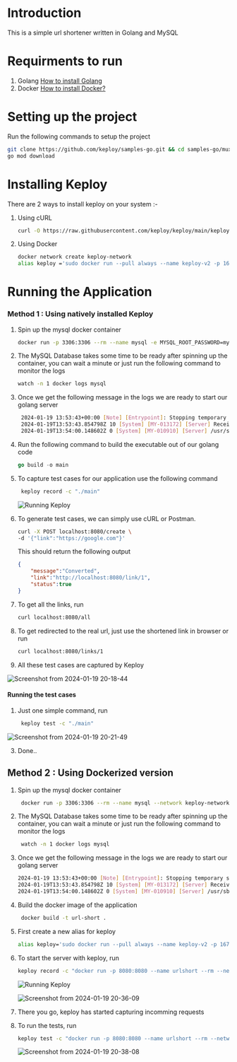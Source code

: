 # Introduction
This is a simple url shortener written in Golang and MySQL

# Requirments to run 
1. Golang [How to install Golang](https://go.dev/doc/install)
2. Docker [How to install Docker?](https://docs.docker.com/engine/install/)

# Setting up the project
Run the following commands to setup the project

``` bash
git clone https://github.com/keploy/samples-go.git && cd samples-go/mux-mysql
go mod download
```

# Installing Keploy 
There are 2 ways to install keploy on your system :-
1. Using cURL

    ```  bash
    curl -O https://raw.githubusercontent.com/keploy/keploy/main/keploy.sh && source keploy.sh 
    ```
    
2. Using Docker
   
    ``` bash
    docker network create keploy-network
    alias keploy ='sudo docker run --pull always --name keploy-v2 -p 16789:16789 --privileged --pid=host -it -v "$(pwd)":/files -v /sys/fs/cgroup:/sys/fs/cgroup -v /sys/kernel/debug:/sys/kernel/debug -v /sys/fs/bpf:/sys/fs/bpf -v /var/run/docker.sock:/var/run/docker.sock --rm ghcr.io/keploy/keploy'
    ```

# Running the Application
### Method 1 : Using natively installed Keploy
1. Spin up the mysql docker container
 
    ``` bash
    docker run -p 3306:3306 --rm --name mysql -e MYSQL_ROOT_PASSWORD=my-secret-pw -d mysql:latest
    ```
    
2. The MySQL Database takes some time to be ready after spinning up the container, you can wait a minute or just run the following command to monitor the logs

    ``` bash
    watch -n 1 docker logs mysql
    ```
    
3. Once we get the following message in the logs we are ready to start our golang server

   ``` bash
    2024-01-19 13:53:43+00:00 [Note] [Entrypoint]: Stopping temporary server
    2024-01-19T13:53:43.854798Z 10 [System] [MY-013172] [Server] Received SHUTDOWN from user root. Shutting down mysqld (Version: 8.2.0).
    2024-01-19T13:54:00.148602Z 0 [System] [MY-010910] [Server] /usr/sbin/mysqld: Shutdown complete (mysqld 8.2.0)  MySQL Community Server - GPL.
    ```
   
4. Run the following command to build the executable out of our golang code

    ``` go
    go build -o main
    ```
    
5. To capture test cases for our application use the following command

   ``` bash
    keploy record -c "./main"
    ```
   ![Running Keploy](https://github.com/heyyakash/samples-go/assets/85030597/05644fa2-64eb-4cd2-8c08-0c1d0690528f)

   
   
6. To generate test cases, we can simply use cURL or Postman.

    ``` bash
    curl -X POST localhost:8080/create \ 
    -d '{"link":"https://google.com"}'
    ```
    
    This should return the following output

    ``` json
    {
        "message":"Converted",
        "link":"http://localhost:8080/link/1",
        "status":true
    }
    
    ```
    
7. To get all the links, run 

    ``` bash
    curl localhost:8080/all
    ```
    
8. To get redirected to the real url, just use the shortened link in browser or run

    ``` bash
    curl localhost:8080/links/1
    ```
    
9. All these test cases are captured by Keploy
   
![Screenshot from 2024-01-19 20-18-44](https://github.com/heyyakash/samples-go/assets/85030597/5b43b17b-81ef-453f-b843-cb9a7619d157)

#### Running the test cases
1. Just one simple command, run

   ``` bash
    keploy test -c "./main"
   ```
   
![Screenshot from 2024-01-19 20-21-49](https://github.com/heyyakash/samples-go/assets/85030597/8167df44-14ec-4037-a768-5e19f8a81826)

3. Done..


## Method 2 : Using Dockerized version
1. Spin up the mysql docker container

   ``` bash
    docker run -p 3306:3306 --rm --name mysql --network keploy-network -e MYSQL_ROOT_PASSWORD=my-secret-pw -d mysql:latest
    ```
   
3. The MySQL Database takes some time to be ready after spinning up the container, you can wait a minute or just run the following command to monitor the logs

   ``` bash
    watch -n 1 docker logs mysql
    ```
   
5. Once we get the following message in the logs we are ready to start our golang server

    ``` bash
    2024-01-19 13:53:43+00:00 [Note] [Entrypoint]: Stopping temporary server
    2024-01-19T13:53:43.854798Z 10 [System] [MY-013172] [Server] Received SHUTDOWN from user root. Shutting down mysqld (Version: 8.2.0).
    2024-01-19T13:54:00.148602Z 0 [System] [MY-010910] [Server] /usr/sbin/mysqld: Shutdown complete (mysqld 8.2.0)  MySQL Community Server - GPL.
    ```
    
7. Build the docker image of the application

   ``` bash
    docker build -t url-short .
    ```
    
9. First create a new alias for keploy 

    ``` bash
    alias keploy='sudo docker run --pull always --name keploy-v2 -p 16789:16789 --privileged --pid=host -it -v "$(pwd)":/files -v /sys/fs/cgroup:/sys/fs/cgroup -v /sys/kernel/debug:/sys/kernel/debug -v /sys/fs/bpf:/sys/fs/bpf -v /var/run/docker.sock:/var/run/docker.sock --rm ghcr.io/keploy/keploy'
    ```
    
11. To start the server with keploy, run

    ``` bash
    keploy record -c "docker run -p 8080:8080 --name urlshort --rm --network keploy-network url-short:latest"
    ```
    
    ![Running Keploy](https://github.com/heyyakash/samples-go/assets/85030597/2b4f3c04-4631-4f9a-b317-7fdb6db87879)
    
    ![Screenshot from 2024-01-19 20-36-09](https://github.com/heyyakash/samples-go/assets/85030597/eb17602d-c3cd-43e1-bf64-a55af62902f2)

    
13. There you go, keploy has started capturing incomming requests
14. To run the tests, run

    ```  bash
    keploy test -c "docker run -p 8080:8080 --name urlshort --rm --network keploy-network url-short:latest"
    ```
    ![Screenshot from 2024-01-19 20-38-08](https://github.com/heyyakash/samples-go/assets/85030597/472cab5e-9687-4fc5-bd57-3c52f56feedf)


